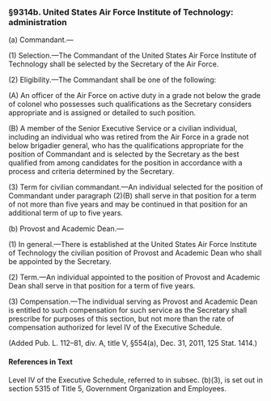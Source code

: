 ### §9314b. United States Air Force Institute of Technology: administration ###

(a) Commandant.—

(1) Selection.—The Commandant of the United States Air Force Institute of Technology shall be selected by the Secretary of the Air Force.

(2) Eligibility.—The Commandant shall be one of the following:

(A) An officer of the Air Force on active duty in a grade not below the grade of colonel who possesses such qualifications as the Secretary considers appropriate and is assigned or detailed to such position.

(B) A member of the Senior Executive Service or a civilian individual, including an individual who was retired from the Air Force in a grade not below brigadier general, who has the qualifications appropriate for the position of Commandant and is selected by the Secretary as the best qualified from among candidates for the position in accordance with a process and criteria determined by the Secretary.

(3) Term for civilian commandant.—An individual selected for the position of Commandant under paragraph (2)(B) shall serve in that position for a term of not more than five years and may be continued in that position for an additional term of up to five years.

(b) Provost and Academic Dean.—

(1) In general.—There is established at the United States Air Force Institute of Technology the civilian position of Provost and Academic Dean who shall be appointed by the Secretary.

(2) Term.—An individual appointed to the position of Provost and Academic Dean shall serve in that position for a term of five years.

(3) Compensation.—The individual serving as Provost and Academic Dean is entitled to such compensation for such service as the Secretary shall prescribe for purposes of this section, but not more than the rate of compensation authorized for level IV of the Executive Schedule.

(Added Pub. L. 112–81, div. A, title V, §554(a), Dec. 31, 2011, 125 Stat. 1414.)

#### References in Text ####

Level IV of the Executive Schedule, referred to in subsec. (b)(3), is set out in section 5315 of Title 5, Government Organization and Employees.